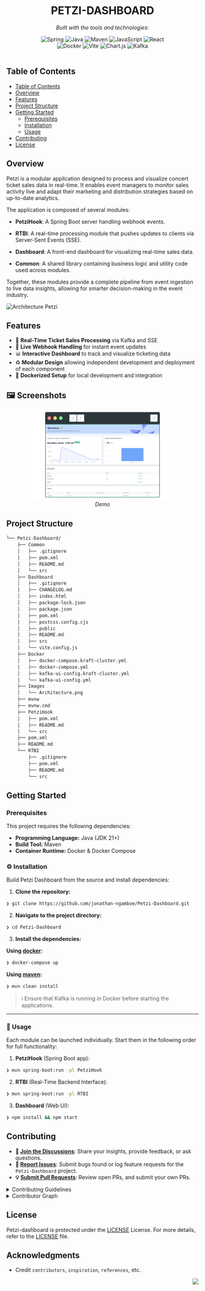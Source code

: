 <div id="top">

<!-- HEADER STYLE: CLASSIC -->
<div align="center">

# PETZI-DASHBOARD

<em></em>

<!-- BADGES -->
<!-- local repository, no metadata badges. -->

<em>Built with the tools and technologies:</em>

<img src="https://img.shields.io/badge/Spring-000000.svg?style=default&logo=Spring&logoColor=white" alt="Spring">
<img src="https://img.shields.io/badge/Java-ED8B00.svg?style=default&logo=java&logoColor=white" alt="Java">
<img src="https://img.shields.io/badge/Maven-C71A36.svg?style=default&logo=apache-maven&logoColor=white" alt="Maven">
<img src="https://img.shields.io/badge/JavaScript-F7DF1E.svg?style=default&logo=JavaScript&logoColor=black" alt="JavaScript">
<img src="https://img.shields.io/badge/React-61DAFB.svg?style=default&logo=React&logoColor=black" alt="React">
<br>
<img src="https://img.shields.io/badge/Docker-2496ED.svg?style=default&logo=Docker&logoColor=white" alt="Docker">
<img src="https://img.shields.io/badge/Vite-646CFF.svg?style=default&logo=Vite&logoColor=white" alt="Vite">
<img src="https://img.shields.io/badge/Chart.js-FF6384.svg?style=default&logo=chartdotjs&logoColor=white" alt="Chart.js">
<img src="https://img.shields.io/badge/Apache_Kafka-231F20.svg?style=default&logo=apachekafka&logoColor=white" alt="Kafka">

</div>
<br>

## Table of Contents

- [Table of Contents](#table-of-contents)
- [Overview](#overview)
- [Features](#features)
- [Project Structure](#project-structure)
- [Getting Started](#getting-started)
    - [Prerequisites](#prerequisites)
    - [Installation](#installation)
    - [Usage](#usage)
- [Contributing](#contributing)
- [License](#license)

## Overview

Petzi is a modular application designed to process and visualize concert ticket sales data in real-time. It enables event managers to monitor sales activity live and adapt their marketing and distribution strategies based on up-to-date analytics.

The application is composed of several modules:

- **PetziHook**: A Spring Boot server handling webhook events.

- **RTBI**: A real-time processing module that pushes updates to clients via Server-Sent Events (SSE).

- **Dashboard**: A front-end dashboard for visualizing real-time sales data.

- **Common**: A shared library containing business logic and utility code used across modules.

Together, these modules provide a complete pipeline from event ingestion to live data insights, allowing for smarter decision-making in the event industry.

![Architecture Petzi](Images/Architecture.png)

## Features

- 📡 **Real-Time Ticket Sales Processing** via Kafka and SSE  
- 🔔 **Live Webhook Handling** for instant event updates  
- 📊 **Interactive Dashboard** to track and visualize ticketing data  
- ♻️ **Modular Design** allowing independent development and deployment of each component  
- 🔧 **Dockerized Setup** for local development and integration  

## 🖼️ Screenshots

<p align="center">
  <img src="/Images/Demo.png" width="75%" alt="Petzi Dashboard Demo" />
  <br>
  <em>Demo</em>
</p>

## Project Structure

```sh
└── Petzi-Dashboard/
    ├── Common
    │   ├── .gitignore
    │   ├── pom.xml
    │   ├── README.md
    │   └── src
    ├── Dashboard
    │   ├── .gitignore
    │   ├── CHANGELOG.md
    │   ├── index.html
    │   ├── package-lock.json
    │   ├── package.json
    │   ├── pom.xml
    │   ├── postcss.config.cjs
    │   ├── public
    │   ├── README.md
    │   ├── src
    │   └── vite.config.js
    ├── Docker
    │   ├── docker-compose.kraft-cluster.yml
    │   ├── docker-compose.yml
    │   ├── kafka-ui-config.kraft-cluster.yml
    │   └── kafka-ui-config.yml
    ├── Images
    │   └── Architecture.png
    ├── mvnw
    ├── mvnw.cmd
    ├── PetziHook
    │   ├── pom.xml
    │   ├── README.md
    │   └── src
    ├── pom.xml
    ├── README.md
    └── RTBI
        ├── .gitignore
        ├── pom.xml
        ├── README.md
        └── src
```

## Getting Started

### Prerequisites

This project requires the following dependencies:

- **Programming Language:** Java (JDK 21+)
- **Build Tool:** Maven
- **Container Runtime:** Docker & Docker Compose

### ⚙️ Installation

Build Petzi Dashboard from the source and install dependencies:

1. **Clone the repository:**

```sh
❯ git clone https://github.com/jonathan-ngamboe/Petzi-Dashboard.git
```

2. **Navigate to the project directory:**

```sh
❯ cd Petzi-Dashboard
```

3. **Install the dependencies:**

**Using [docker](https://www.docker.com/):**

```sh
❯ docker-compose up
```

**Using [maven](https://maven.apache.org/):**

```sh
❯ mvn clean install
```

> ℹ️ Ensure that Kafka is running in Docker before starting the applications.

---

### 🤖 Usage

Each module can be launched individually. Start them in the following order for full functionality:

1. **PetziHook** (Spring Boot app):
```sh
❯ mvn spring-boot:run -pl PetziHook
```

2. **RTBI** (Real-Time Backend Interface):
```sh
❯ mvn spring-boot:run -pl RTBI
```

3. **Dashboard** (Web UI):
```sh
❯ npm install && npm start
```

## Contributing

- **💬 [Join the Discussions](https://LOCAL//Petzi-Dashboard/discussions)**: Share your insights, provide feedback, or ask questions.
- **🐛 [Report Issues](https://LOCAL//Petzi-Dashboard/issues)**: Submit bugs found or log feature requests for the `Petzi-Dashboard` project.
- **💡 [Submit Pull Requests](https://LOCAL//Petzi-Dashboard/blob/main/CONTRIBUTING.md)**: Review open PRs, and submit your own PRs.

<details closed>
<summary>Contributing Guidelines</summary>

1. **Fork the Repository**: Start by forking the project repository to your LOCAL account.
2. **Clone Locally**: Clone the forked repository to your local machine using a git client.
   ```sh
   git clone .\Petzi-Dashboard\
   ```
3. **Create a New Branch**: Always work on a new branch, giving it a descriptive name.
   ```sh
   git checkout -b new-feature-x
   ```
4. **Make Your Changes**: Develop and test your changes locally.
5. **Commit Your Changes**: Commit with a clear message describing your updates.
   ```sh
   git commit -m 'Implemented new feature x.'
   ```
6. **Push to LOCAL**: Push the changes to your forked repository.
   ```sh
   git push origin new-feature-x
   ```
7. **Submit a Pull Request**: Create a PR against the original project repository. Clearly describe the changes and their motivations.
8. **Review**: Once your PR is reviewed and approved, it will be merged into the main branch. Congratulations on your contribution!
</details>

<details closed>
<summary>Contributor Graph</summary>
<br>
<p align="left">
   <a href="https://LOCAL{//Petzi-Dashboard/}graphs/contributors">
      <img src="https://contrib.rocks/image?repo=/Petzi-Dashboard">
   </a>
</p>
</details>

## License

Petzi-dashboard is protected under the [LICENSE](https://choosealicense.com/licenses) License. For more details, refer to the [LICENSE](https://choosealicense.com/licenses/) file.

## Acknowledgments

- Credit `contributors`, `inspiration`, `references`, etc.

<div align="right">

[![][back-to-top]](#top)

</div>


[back-to-top]: https://img.shields.io/badge/-BACK_TO_TOP-151515?style=flat-square

